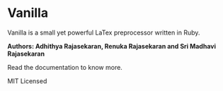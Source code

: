 Vanilla
=======

Vanilla is a small yet powerful LaTex preprocessor written in Ruby. 

**Authors: Adhithya Rajasekaran, Renuka Rajasekaran and Sri Madhavi Rajasekaran**

Read the documentation to know more. 

MIT Licensed
